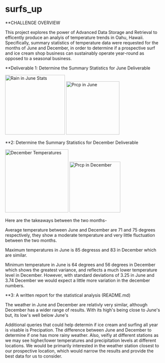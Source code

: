# surfs_up


**CHALLENGE OVERVIEW

This project explores the power of Advanced Data Storage and Retrieval to efficently produce an analyis of temperature trends in Oahu, Hawaii. Specifically, summary statistics of temperature data were requested for the months of June and December, in order to determine if a prospective surf and ice cream shop business can sustainably operate year-round as opposed to a seasonal business.

**Deliverable 1: Determine the Summary Statistics for June Deliverable 

<img width="194" alt="Rain in June Stats" src="https://user-images.githubusercontent.com/105955544/185818147-877d91c3-9a41-414b-b3ee-1cd1b7cac22f.png">
<img width="173" alt="Prcp in June" src="https://user-images.githubusercontent.com/105955544/185818150-8c1500f8-6b46-48b8-b76d-0965c88ac0ba.png">


**2: Determine the Summary Statistics for December Deliverable 

<img width="205" alt="December Temperatures" src="https://user-images.githubusercontent.com/105955544/185818157-0ae4b7fd-1a5a-4182-a183-4656cc1975ee.png">
<img width="165" alt="Prcp in December" src="https://user-images.githubusercontent.com/105955544/185818161-55fdfd1d-21b5-42b3-88c1-4392b1e26a61.png">

Here are the takeaways between the two months-

Average temperature between June and December are 71 and 75 degrees respectively, they show a moderate temperature and very little fluctuation between the two months.

Maximum temperatures in June is 85 degresss and 83 in December which are similar.

Minimum temperature in June is 64 degrees and 56 degrees in December which shows the greatest variance, and reflects a much lower temperature level in December. However, with standard deviations of 3.25 in June and 3.74 December we would expect a little more variation in the december numbers.

**3: A written report for the statistical analysis (README.md)

The weather in June and  December are relativly  very similar, although December has a wider range of results.  With its high's being close to June's but, its low's well below June's

Additional queries that could help determin if ice cream and surfing all year is visable is Precipation. The difference between June and December to determine if one has more rainy weather. Also, veifiy at different stations as we may see higher/lower temperatures and precipitation levels at different locations. We would be primarily interested in the weather station closest to our prospective location, which would narrow the results and provide the best data for us to consider.
